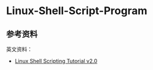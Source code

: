 # Linux-Shell-Script-Program

## 参考资料

英文资料：

- [Linux Shell Scripting Tutorial v2.0](https://bash.cyberciti.biz/guide/Main_Page)
